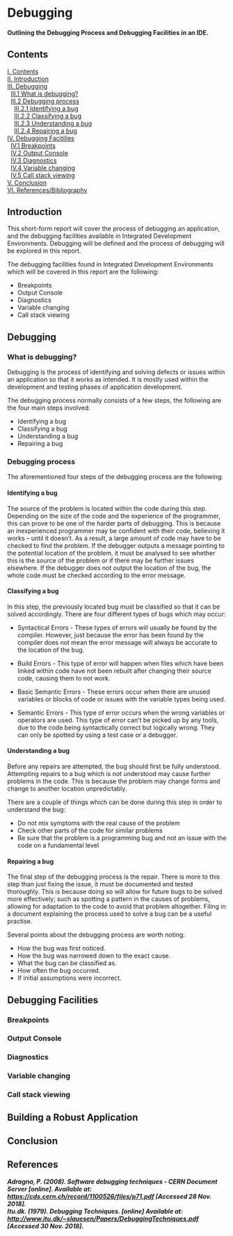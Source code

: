 # Debugging
#### Outlining the Debugging Process and Debugging Facilities in an IDE.
## Contents
[I. Contents](#contents)   
[II. Introduction](#introduction)   
[III. Debugging](#debugging)   
&nbsp;&nbsp;[III.1 What is debugging?](#what-is-debugging)   
&nbsp;&nbsp;[III.2 Debugging process](#debugging-process)   
&nbsp;&nbsp;&nbsp;&nbsp;[III.2.1 Identifying a bug](#identifying-a-bug)   
&nbsp;&nbsp;&nbsp;&nbsp;[III.2.2 Classifying a bug](#classifying-a-bug)   
&nbsp;&nbsp;&nbsp;&nbsp;[III.2.3 Understanding a bug](#understanding-a-bug)   
&nbsp;&nbsp;&nbsp;&nbsp;[III.2.4 Repairing a bug](#repairing-a-bug)   
[IV. Debugging Facitilies](#debugging-facilities)   
&nbsp;&nbsp;[IV.1 Breakpoints](#breakpoints)   
&nbsp;&nbsp;[IV.2 Output Console](#output-console)   
&nbsp;&nbsp;[IV.3 Diagnostics](#diagnostics)   
&nbsp;&nbsp;[IV.4 Variable changing](#variable-changing)   
&nbsp;&nbsp;[IV.5 Call stack viewing](#call-stack-viewing)   
[V. Conclusion](#conclusion)   
[VI. References/Bibliography](#references)   

## Introduction
This short-form report will cover the process of debugging an application, and the debugging facilities available in Integrated Development Environments. Debugging will be defined and the process of debugging will be explored in this report.

The debugging facilities found in Integrated Development Environments which will be covered in this report are the following:
+ Breakpoints
+ Output Console
+ Diagnostics
+ Variable changing
+ Call stack viewing

## Debugging

### What is debugging?
Debugging is the process of identifying and solving defects or issues within an application so that it works as intended. It is mostly used within the development and testing phases of application development.

The debugging process normally consists of a few steps, the following are the four main steps involved:
+ Identifying a bug
+ Classifying a bug
+ Understanding a bug
+ Repairing a bug

### Debugging process
The aforementioned four steps of the debugging process are the following:

#### Identifying a bug
The source of the problem is located within the code during this step. Depending on the size of the code and the experience of the programmer, this can prove to be one of the harder parts of debugging. This is because an inexperienced programmer may be confident with their code, believing it works – until it doesn’t. As a result, a large amount of code may have to be checked to find the problem. If the debugger outputs a message pointing to the potential location of the problem, it must be analysed to see whether this is the source of the problem or if there may be further issues elsewhere. If the debugger does not output the location of the bug, the whole code must be checked according to the error message.

#### Classifying a bug
In this step, the previously located bug must be classified so that it can be solved accordingly. There are four different types of bugs which may occur:

+ Syntactical Errors - These types of errors will usually be found by the compiler. However, just because the error has been found by the compiler does not mean the error message will always be accurate to the location of the bug.

+ Build Errors - This type of error will happen when files which have been linked within code have not been rebuilt after changing their source code, causing them to not work.

+ Basic Semantic Errors - These errors occur when there are unused variables or blocks of code or issues with the variable types being used. 

+ Semantic Errors - This type of error occurs when the wrong variables or operators are used. This type of error can’t be picked up by any tools, due to the code being syntactically correct but logically wrong. They can only be spotted by using a test case or a debugger.

#### Understanding a bug
Before any repairs are attempted, the bug should first be fully understood. Attempting repairs to a bug which is not understood may cause further problems in the code. This is because the problem may change forms and change to another location unpredictably.

There are a couple of things which can be done during this step in order to understand the bug:
+ Do not mix symptoms with the real cause of the problem
+ Check other parts of the code for similar problems
+ Be sure that the problem is a programming bug and not an issue with the code on a fundamental level

#### Repairing a bug
The final step of the debugging process is the repair. There is more to this step than just fixing the issue, it must be documented and tested thoroughly. This is because doing so will allow for future bugs to be solved more effectively; such as spotting a pattern in the causes of problems, allowing for adaptation to the code to avoid that problem altogether. Filing in a document explaining the process used to solve a bug can be a useful practise.

Several points about the debugging process are worth noting:

+ How the bug was first noticed.
+ How the bug was narrowed down to the exact cause.
+ What the bug can be classified as.
+ How often the bug occurred.
+ If initial assumptions were incorrect.


## Debugging Facilities

### Breakpoints

### Output Console

### Diagnostics

### Variable changing

### Call stack viewing

## Building a Robust Application

## Conclusion

## References
***Adragna, P. (2008). Software debugging techniques - CERN Document Server [online]. Available at: https://cds.cern.ch/record/1100526/files/p71.pdf [Accessed 28 Nov. 2018].***   
***Itu.dk. (1979). Debugging Techniques. [online] Available at: http://www.itu.dk/~slauesen/Papers/DebuggingTechniques.pdf [Accessed 30 Nov. 2018].***   
